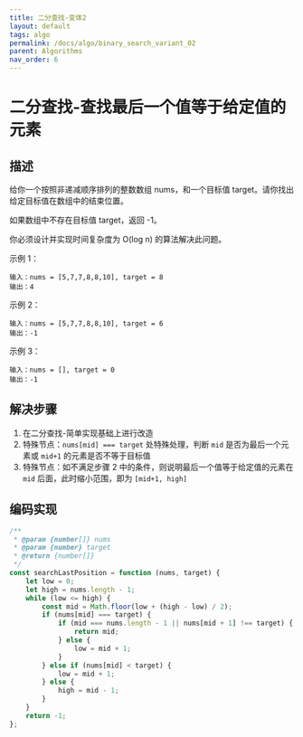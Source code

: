 ```yaml
---
title: 二分查找-变体2
layout: default
tags: algo
permalink: /docs/algo/binary_search_variant_02
parent: Algorithms
nav_order: 6
---
```

# 二分查找-查找最后一个值等于给定值的元素
## 描述
给你一个按照非递减顺序排列的整数数组 nums，和一个目标值 target。请你找出给定目标值在数组中的结束位置。

如果数组中不存在目标值 target，返回 -1。

你必须设计并实现时间复杂度为 O(log n) 的算法解决此问题。

示例 1：

```
输入：nums = [5,7,7,8,8,10], target = 8
输出：4
```

示例 2：

```
输入：nums = [5,7,7,8,8,10], target = 6
输出：-1
```

示例 3：

```
输入：nums = [], target = 0
输出：-1
```

## 解决步骤

1. 在二分查找-简单实现基础上进行改造
2. 特殊节点：`nums[mid] === target`  处特殊处理，判断 `mid` 是否为最后一个元素或 `mid+1` 的元素是否不等于目标值
3. 特殊节点：如不满足步骤 2 中的条件，则说明最后一个值等于给定值的元素在 `mid` 后面，此时缩小范围，即为 `[mid+1, high]`

## 编码实现
```javascript
/**
 * @param {number[]} nums
 * @param {number} target
 * @return {number[]}
 */
const searchLastPosition = function (nums, target) {
    let low = 0;
    let high = nums.length - 1;
    while (low <= high) {
        const mid = Math.floor(low + (high - low) / 2);
        if (nums[mid] === target) {
            if (mid === nums.length - 1 || nums[mid + 1] !== target) {
                return mid;
            } else {
                low = mid + 1;
            }
        } else if (nums[mid] < target) {
            low = mid + 1;
        } else {
            high = mid - 1;
        }
    }
    return -1;
};
```
